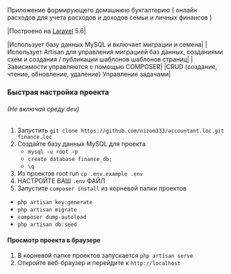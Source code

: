Приложение формирующего домашнюю бухгалтерию ( онлайн расходов для учета расходов и доходов семьи и личных финансов )

|Построено на [Laravel](http://laravel.com/) 5.6|

|Использует базу данных MySQL и включает миграции и семена|
|Использует Artisan для управления миграцией баз данных, созданиями схем и создания / публикации шаблонов шаблонов страниц|
|Зависимости управляются с помощью COMPOSER|
|CRUD (создание, чтение, обновление, удаление) Управление задачами|

### Быстрая настройка проекта
###### (Не включая среду dev)
1. Запустить `git clone https://github.com/nizom333/accountant.loc.git finance.loc`
2. Создайте базу данных MySQL для проекта
    * ```mysql -u root -p```
    * ```create database finance_db;```
    * ```\q```
3. Из проектов root run `cp .env.example .env`
4. НАСТРОЙТЕ ВАШ `.env` ФАЙЛ
5. Запустите  `composer install` из корневой папки проектов
* ```php artisan key:generate```
* ```php artisan migrate```
* ```composer dump-autoload```
* ```php artisan db:seed```

#### Просмотр проекта в браузере
1. В корневой папке проектов запускается `php artisan serve`
2. Откройте веб-браузер и перейдите к `http://localhost`
